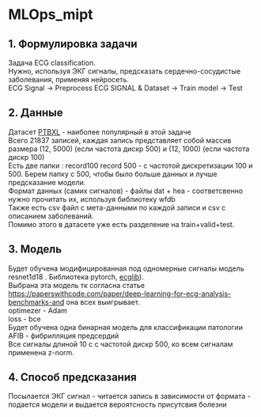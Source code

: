 # MLOps_mipt

## 1. Формулировка задачи
Задача ECG classification. <br />
Нужно, используя ЭКГ сигналы, предсказать сердечно-сосудистые заболевания, применяя нейросеть.  <br />
ECG Signal -> Preprocess ECG SIGNAL & Dataset -> Train model -> Test  <br />

## 2. Данные
Датасет [PTBXL](https://www.kaggle.com/datasets/khyeh0719/ptb-xl-dataset) - наиболее популярный в этой задаче <br />
Всего 21837 записей, каждая запись представляет собой массив размера (12, 5000) (если частота дискр 500) и (12, 1000) (если частота дискр 100)  <br />
Есть две папки : record100 record 500  - с частотой дискретизации 100 и 500. Берем папку с 500, чтобы было больше данных и лучше предсказание модели.  <br />
Формат данных (самих сигналов) - файлы dat + hea  - соответсвенно нужно прочитать их, используя библиотеку wfdb  <br />
Также есть csv файл с мета-данными по каждой записи и csv с описанием заболеваний.  <br />
Помимо этого в датасете уже есть разделение на train+valid+test.  <br />

## 3. Модель
Будет обучена модифицированная под одномерные сигналы модель resnet1d18  . Библиотека pytorch, [ecglib](https://pypi.org/project/ecglib/)).  <br />
Выбрана эта модель тк согласна статье https://paperswithcode.com/paper/deep-learning-for-ecg-analysis-benchmarks-and она всех выигрывает.  <br />
optimezer - Adam  <br />
loss - bce   <br />
Будет обучена одна бинарная модель для классификации патологии AFIB - фибрилляция предсердий  <br />
Все сигналы длиной 10 с с частотой дискр 500, ко всем сигналам применена z-norm.  <br />

## 4. Способ предсказания
Посылается ЭКГ сигнал - читается запись в зависимости от формата - подается модели и выдается вероятсность присутсвия болезни


   


